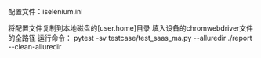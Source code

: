 配置文件：iselenium.ini

将配置文件复制到本地磁盘的[user.home]目录
填入设备的chromwebdriver文件的全路径
运行命令： pytest -sv testcase/test_saas_ma.py --alluredir ./report --clean-alluredir